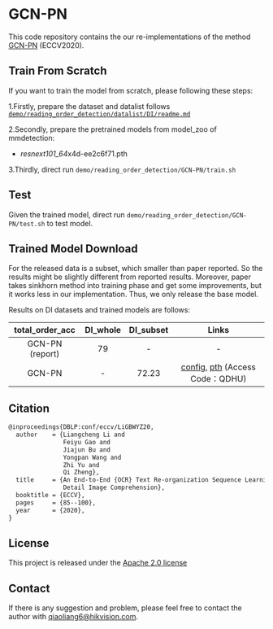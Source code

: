 # GCN-PN

This code repository contains the our re-implementations of the method 
[GCN-PN](https://www.ecva.net/papers/eccv_2020/papers_ECCV/papers/123700086.pdf)
 (ECCV2020).

## Train From Scratch

If you want to train the model from scratch, please following these steps:

1.Firstly, prepare the dataset and datalist follows [`demo/reading_order_detection/datalist/DI/readme.md`](../datalist/DI/readme.md) 

2.Secondly, prepare the pretrained models from model_zoo of mmdetection:

-   *resnext101_64*x4d-ee2c6f71.pth

3.Thirdly, direct run `demo/reading_order_detection/GCN-PN/train.sh`

## Test

Given the trained model, direct run `demo/reading_order_detection/GCN-PN/test.sh` to test model.

## Trained Model Download

For the released data is a subset, which smaller than paper reported. So the results might be slightly different from reported results. Moreover, paper takes sinkhorn method into training phase and get some improvements, but it works less in our implementation. Thus, we only release the base model. 

Results on DI datasets and trained models are follows:

|   total_order_acc   | DI_whole | DI_subset | Links       |
| :---------:        | :------: | :--------: | :---------: |
| GCN-PN (report) |  79   |    -       | -   |
| GCN-PN   |  -    |   72.23   | [config](config/gcn_pn_di.py), [pth](https://drive.hikvision.com/hcs/controller/hik-manage/fileDownload?link=wLuBfaGi) (Access Code：QDHU) |



## Citation

``` markdown
@inproceedings{DBLP:conf/eccv/LiGBWYZ20,
  author    = {Liangcheng Li and
               Feiyu Gao and
               Jiajun Bu and
               Yongpan Wang and
               Zhi Yu and
               Qi Zheng},
  title     = {An End-to-End {OCR} Text Re-organization Sequence Learning for Rich-Text
               Detail Image Comprehension},
  booktitle = {ECCV},
  pages     = {85--100},
  year      = {2020},
}
```

## License

This project is released under the [Apache 2.0 license](../../../davar_ocr/LICENSE)

## Contact

If there is any suggestion and problem, please feel free to contact the author with qiaoliang6@hikvision.com.